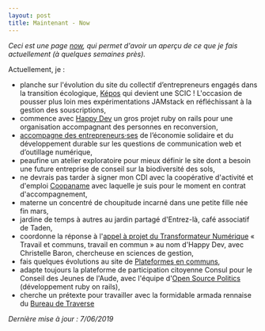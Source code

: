 ```yaml
---
layout: post
title: Maintenant - Now
---
```


*Ceci est une page [now](https://nownownow.com/about), qui permet d'avoir un aperçu de ce que je fais actuellement (à quelques semaines près).*

Actuellement, je :
- planche sur l'évolution du site du collectif d’entrepreneurs engagés dans la transition écologique, [Képos](https://www.kepos.fr/) qui devient une SCIC ! L'occasion de pousser plus loin mes expérimentations JAMstack en réfléchissant à la gestion des souscriptions,
- commence avec [Happy Dev](https://www.happy-dev.fr/) un gros projet ruby on rails pour une organisation accompagnant des personnes en reconversion,
- [accompagne des entrepreneurs·ses](https://www.lassembleuse.fr/bretagne/ess/2019/06/06/jeudi-conseil-web.html) de l’économie solidaire et du développement durable sur les questions de communication web et d’outillage numérique,
- peaufine un atelier exploratoire pour mieux définir le site dont a besoin une future entreprise de conseil sur la biodiversité des sols,
- ne devrais pas tarder à signer mon CDI avec la coopérative d'activité et d'emploi [Coopaname](http://www.coopaname.coop/) avec laquelle je suis pour le moment en contrat d'accompagnement,
- materne un concentré de choupitude incarné dans une petite fille née fin mars,
- jardine de temps à autres au jardin partagé d'Entrez-là, café associatif de Taden,
- coordonne la réponse à l'[appel à projet du Transformateur Numérique](https://www.letransformateur.fr/appels-a-projets-thematiques/candidats-8e-appel-projets) « Travail et communs, travail en commun » au nom d'Happy Dev, avec Christelle Baron, chercheuse en sciences de gestion,
- fais quelques évolutions au site de [Plateformes en communs](https://plateformes.coopdescommuns.org/),
- adapte toujours la plateforme de participation citoyenne Consul pour le Conseil des Jeunes de l'Aude, avec l'équipe d'[Open Source Politics](http://www.opensourcepolitics.eu/) (développement ruby on rails),
- cherche un prétexte pour travailler avec la formidable armada rennaise du [Bureau de Traverse](https://www.facebook.com/lebureaudetraverse/)


*Dernière mise à jour : 7/06/2019*
